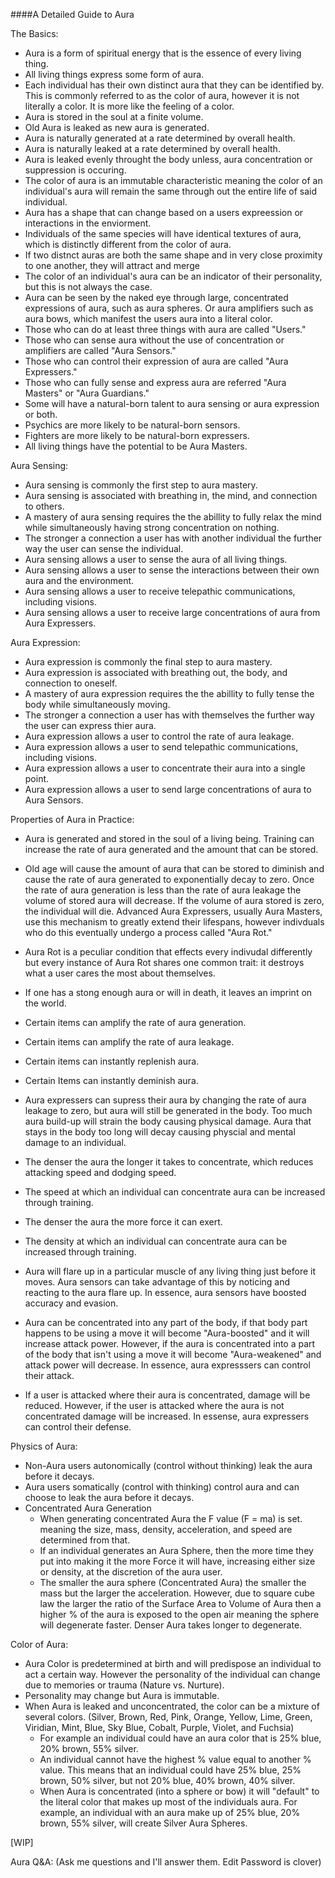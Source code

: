 ####A Detailed Guide to Aura

The Basics:
* Aura is a form of spiritual energy that is the essence of every living thing. 
* All living things express some form of aura.
* Each individual has their own distinct aura that they can be identified by. This is commonly referred to as the color of aura, however it is not literally a color. It is more like the feeling of a color.
* Aura is stored in the soul at a finite volume.
* Old Aura is leaked as new aura is generated.
* Aura is naturally generated at a rate determined by overall health.
* Aura is naturally leaked at a rate determined by overall health.
* Aura is leaked evenly throught the body unless, aura concentration or suppression is occuring.
* The color of aura is an immutable characteristic meaning the color of an individual's aura will remain the same through out the entire life of said individual.
* Aura has a shape that can change based on a users expreession or interactions in the enviorment.
* Individuals of the same species will have identical textures of aura, which is distinctly different from the color of aura.
* If two distnct auras are both the same shape and in very close proximity to one another, they will attract and merge
* The color of an individual's aura can be an indicator of their personality, but this is not always the case.
* Aura can be seen by the naked eye through large, concentrated expressions of aura, such as aura spheres. Or aura amplifiers such as aura bows, which manifest the users aura into a literal color.
* Those who can do at least three things with aura are called "Users."
* Those who can sense aura without the use of concentration or amplifiers are called "Aura Sensors."
* Those who can control their expression of aura are called "Aura Expressers."
* Those who can fully sense and express aura are referred "Aura Masters" or "Aura Guardians."
* Some will have a natural-born talent to aura sensing or aura expression or both.
* Psychics are more likely to be natural-born sensors.
* Fighters are more likely to be natural-born expressers.
* All living things have the potential to be Aura Masters.

Aura Sensing:
* Aura sensing is commonly the first step to aura mastery.
* Aura sensing is associated with breathing in, the mind, and connection to others.
* A mastery of aura sensing requires the the abillity to fully relax the mind while simultaneously having strong concentration on nothing.
* The stronger a connection a user has with another individual the further way the user can sense the individual.
* Aura sensing allows a user to sense the aura of all living things.
* Aura sensing allows a user to sense the interactions between their own aura and the environment.
* Aura sensing allows a user to receive telepathic communications, including visions.
* Aura sensing allows a user to receive large concentrations of aura from Aura Expressers.

Aura Expression:
* Aura expression is commonly the final step to aura mastery.
* Aura expression is associated with breathing out, the body, and connection to oneself.
* A mastery of aura expression requires the the abillity to fully tense the body while simultaneously moving.
* The stronger a connection a user has with themselves the further way the user can express thier aura.
* Aura expression allows a user to control the rate of aura leakage.
* Aura expression allows a user to send telepathic communications, including visions.
* Aura expression allows a user to concentrate their aura into a single point.
* Aura expression allows a user to send large concentrations of aura to Aura Sensors.

Properties of Aura in Practice:
* Aura is generated and stored in the soul of a living being. Training can increase the rate of aura generated and the amount that can be stored.

* Old age will cause the amount of aura that can be stored to diminish and cause the rate of aura generated to exponentially decay to zero.  Once the rate of aura generation is less than the rate of aura leakage the volume of stored aura will decrease. If the volume of aura stored is zero, the individual will die. Advanced Aura Expressers, usually Aura Masters, use this mechanism to greatly extend their lifespans, however indivduals who do this eventually undergo a process called "Aura Rot." 

* Aura Rot is a peculiar condition that effects every indivudal differently but every instance of Aura Rot shares one common trait: it destroys what a user cares the most about themselves.

* If one has a stong enough aura or will in death, it leaves an imprint on the world.

* Certain items can amplify the rate of aura generation. 
* Certain items can amplify the rate of aura leakage. 
* Certain items can instantly replenish aura. 
* Certain Items can instantly deminish aura.

* Aura expressers can supress their aura by changing the rate of aura leakage to zero, but aura will still be generated in the body. Too much aura build-up will strain the body causing physical damage. Aura that stays in the body too long will decay causing physcial and mental damage to an individual.

* The denser the aura the longer it takes to concentrate, which reduces attacking speed and dodging speed.
* The speed at which an individual can concentrate aura can be increased through training.
* The denser the aura the more force it can exert.
* The density at which an individual can concentrate aura can be increased through training.

* Aura will flare up in a particular muscle of any living thing just before it moves. Aura sensors can take advantage of this by noticing and reacting to the aura flare up. In essence, aura sensors have boosted accuracy and evasion.
* Aura can be concentrated into any part of the body, if that body part happens to be using a move it will become "Aura-boosted" and it will increase attack power. However, if the aura is concentrated into a part of the body that isn't using a move it will become "Aura-weakened" and attack power will decrease. In essence, aura expresssers can control their attack. 
* If a user is attacked where their aura is concentrated, damage will be reduced. However, if the user is attacked where the aura is not concentrated damage will be increased. In essense, aura expressers can control their defense.

Physics of Aura:
* Non-Aura users autonomically (control without thinking) leak the aura before it decays.
* Aura users somatically (control with thinking) control aura and can choose to leak the aura before it decays.
* Concentrated Aura Generation
	* When generating concentrated Aura the F value (F = ma) is set. meaning the size, mass, density, acceleration, and speed are determined from that.
	* If an individual generates an Aura Sphere, then the more time they put into making it the more Force it will have, increasing either size or density, at the discretion of the aura user.
	* The smaller the aura sphere (Concentrated Aura) the smaller the mass but the larger the acceleration. However, due to square cube law the larger the ratio of the Surface Area to Volume of Aura then a higher % of the aura is exposed to the open air meaning the sphere will degenerate faster. Denser Aura takes longer to degenerate. 

Color of Aura:
* Aura Color is predetermined at birth and will predispose an individual to act a certain way. However the personality of the individual can change due to memories or trauma (Nature vs. Nurture).
* Personality may change but Aura is immutable.
* When Aura is leaked and unconcentrated, the color can be a mixture of several colors. (Silver, Brown, Red, Pink, Orange, Yellow, Lime, Green, Viridian, Mint, Blue, Sky Blue, Cobalt, Purple, Violet, and Fuchsia)
	* For example an individual could have an aura color that is 25% blue, 20% brown, 55% silver.
	* An individual cannot have the highest % value equal to another % value. This means that an individual could have 25% blue, 25% brown, 50% silver, but not 20% blue, 40% brown, 40% silver.
	* When Aura is concentrated (into a sphere or bow) it will "default" to the literal color that makes up most of the individuals aura. For example, an individual with an aura make up of 25% blue, 20% brown, 55% silver, will create Silver Aura Spheres.

[WIP]

Aura Q&A:
(Ask me questions and I'll answer them. Edit Password is clover)